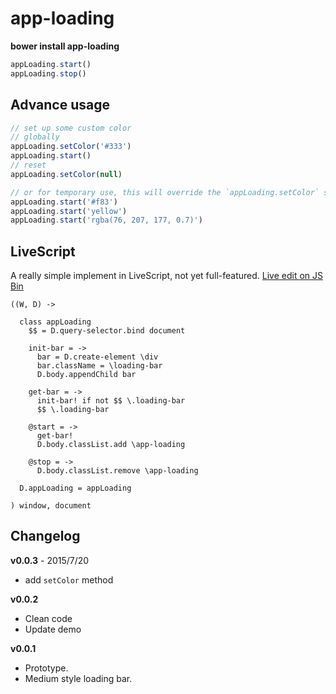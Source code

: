 # app-loading

**bower install app-loading**

```javascript
appLoading.start()
appLoading.stop()
```

## Advance usage

```javascript
// set up some custom color
// globally
appLoading.setColor('#333')
appLoading.start()
// reset
appLoading.setColor(null)

// or for temporary use, this will override the `appLoading.setColor` setting
appLoading.start('#f83')
appLoading.start('yellow')
appLoading.start('rgba(76, 207, 177, 0.7)')
```

## LiveScript

A really simple implement in LiveScript, not yet full-featured. [Live edit on JS Bin](http://jsbin.com/wowera/edit?js,output)

```livescript
((W, D) ->

  class appLoading
    $$ = D.query-selector.bind document
    
    init-bar = ->
      bar = D.create-element \div
      bar.className = \loading-bar
      D.body.appendChild bar
      
    get-bar = ->
      init-bar! if not $$ \.loading-bar     
      $$ \.loading-bar
      
    @start = ->
      get-bar!
      D.body.classList.add \app-loading
      
    @stop = ->
      D.body.classList.remove \app-loading
      
  D.appLoading = appLoading
    
) window, document
```

## Changelog

**v0.0.3** - 2015/7/20
- add `setColor` method

**v0.0.2**
- Clean code
- Update demo

**v0.0.1**

- Prototype.
- Medium style loading bar.
